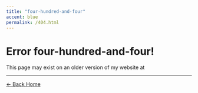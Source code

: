 ```yaml
---
title: "four-hundred-and-four"
accent: blue
permalink: /404.html
---
```


# Error <yeet>four-hundred-and-four!</yeet>

This page may exist on an older version of my website at _<script>document.write(`<a href="https://2019.melody.cool${window.location.pathname}" target="_blank" rel="noreferrer">https://2019.melody.cool${window.location.pathname}</a>`);</script>_

---

<a href="/" class="button uno">← Back Home</a>
